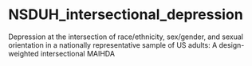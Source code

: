# NSDUH_intersectional_depression
Depression at the intersection of race/ethnicity, sex/gender, and sexual orientation in a nationally representative sample of US adults: A design-weighted intersectional MAIHDA
